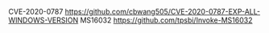 
CVE-2020-0787
https://github.com/cbwang505/CVE-2020-0787-EXP-ALL-WINDOWS-VERSION
MS16032
https://github.com/tpsbi/Invoke-MS16032
